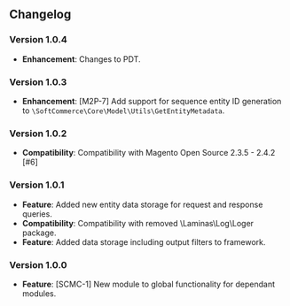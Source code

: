## Changelog

### Version 1.0.4
- **Enhancement**: Changes to PDT.

### Version 1.0.3
- **Enhancement**: [M2P-7] Add support for sequence entity ID generation to `\SoftCommerce\Core\Model\Utils\GetEntityMetadata`.

### Version 1.0.2
- **Compatibility**: Compatibility with Magento Open Source 2.3.5 - 2.4.2 [#6]

### Version 1.0.1
- **Feature**: Added new entity data storage for request and response queries.
- **Compatibility**: Compatibility with removed \Laminas\Log\Loger package.
- **Feature**: Added data storage including output filters to framework.

### Version 1.0.0
- **Feature**: [SCMC-1] New module to global functionality for dependant modules.
